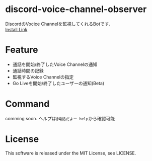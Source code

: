 # discord-voice-channel-observer
DiscordのVocice Channelを監視してくれるBotです.   
[Install Link](https://discord.com/oauth2/authorize?client_id=714992069265063946&permissions=33572880&scope=bot)

# Feature
* 通話を開始/終了したVoice Channelの通知
* 通話時間の記録
* 監視するVoice Channelの指定
* Go Liveを開始/終了したユーザーの通知(Beta)

# Command
comming soon.
ヘルプは`@電話だよー help`から確認可能

# License
This software is released under the MIT License, see LICENSE.
